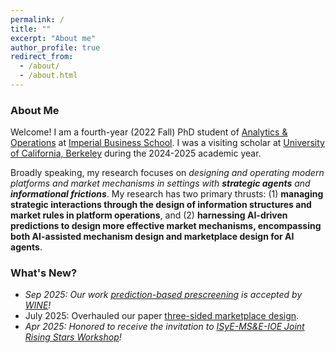 ```yaml
---
permalink: /
title: ""
excerpt: "About me"
author_profile: true
redirect_from: 
  - /about/
  - /about.html
---
```

### About Me

Welcome! I am a fourth-year (2022 Fall) PhD student of [Analytics & Operations](https://www.imperial.ac.uk/business-school/faculty-research/academic-areas/analytics-operations/) at [Imperial Business School](https://www.imperial.ac.uk/business-school/). I was a visiting scholar at [University of California, Berkeley](https://www.berkeley.edu/) during the 2024-2025 academic year.
<!-- where I am very fortunate to be advised by Prof. [Jiahua Wu](https://wu-jiahua.github.io/) and Prof. [Chiwei Yan](https://yanchiwei.github.io/index.html). I was a visiting scholar at [University of California, Berkeley](https://www.berkeley.edu/) during the 2024-2025 academic year, hosted by Prof. [Chiwei Yan](https://yanchiwei.github.io/index.html). 
Prior to Imperial, I spent one year at [University of Washington, Seattle](https://www.washington.edu/) (remotely) working with Prof. [Chiwei Yan](https://yanchiwei.github.io/index.html). -->
<!--, where I am fortunate to be co-advised by Prof. [Zhe Liu](https://blogs.imperial.ac.uk/zhe-liu/about/), Prof. [Chiwei Yan](https://yanchiwei.github.io/index.html) and Prof. [Jiahua Wu](https://wu-jiahua.github.io/). -->
<!-- , hosted by [Chiwei Yan](https://yanchiwei.github.io/index.html). -->



<!-- Before Imperial, I spent one year at [University of Washington, Seattle](https://www.washington.edu/) working with Prof. [Chiwei Yan](https://yanchiwei.github.io/index.html) (remotely). -->
<!--Prior to UW, I obtained my bachelor's degree (with summa cum laude) in Industrial Engineering from [Beijing Institute of Technology](https://english.bit.edu.cn/) in 2021.-->


<!-- as a PhD student (remotely, quit because of the [US visa issue](https://en.wikipedia.org/wiki/Proclamation_10043)) -->

<!-- I am broadly interested in **_operations problems involving incentive constraints_**, with recent focuses on the **_platform operations_**, **_operational transparency_**, and **_prediction-based mechanism design_**. -->


Broadly speaking, my research focuses on _designing and operating modern platforms and market mechanisms in settings with **strategic agents** and **informational frictions**_.
My research has two primary thrusts: (1) **managing strategic interactions through the design of information structures and market rules in platform operations**, and (2) **harnessing AI-driven predictions to design more effective market mechanisms, encompassing both AI-assisted mechanism design and marketplace design for AI agents**.






<!-- I am broadly interested in **_operations problems involving incentive constraints_**, with a recent focus on **_marketplace & mechanism design_**, and **_information design_**. -->



<!--I am visiting the [Department of Industrial Engineering and Operations Research](https://ieor.berkeley.edu/) at the [University of California, Berkeley](https://www.berkeley.edu/) during the 2024-2025 academic year. --> 


### What's New?
- _Sep 2025: Our work [prediction-based prescreening](https://papers.ssrn.com/sol3/papers.cfm?abstract_id=5397543) is accepted by [WINE](https://wine2025.cs.rutgers.edu/#about)!_
- July 2025: Overhauled our paper [three-sided marketplace design](https://papers.ssrn.com/sol3/papers.cfm?abstract_id=4668867).
- _Apr 2025: Honored to receive the invitation to [ISyE-MS&E-IOE Joint Rising Stars Workshop](https://sites.gatech.edu/risingstars-isye-mse-ioe/)!_
<!-- - Mar 2025: New preprint out on [On-Off Systems with Strategic Customers](https://papers.ssrn.com/sol3/papers.cfm?abstract_id=5202068). -->

<!-- - Feb 2025: Overhauled our paper [Restricting Entries to All-Pay Contests](https://arxiv.org/pdf/2205.08104) and new preprint out on [The Role of Prescreening in Auctions with Predictions](https://arxiv.org/pdf/2502.12117). -->

<!-- _Oct 2024:_ _Our work [three-sided marketplace design](https://papers.ssrn.com/sol3/papers.cfm?abstract_id=4668867) received the [First Place Prize of the INFORMS Service Science Best Cluster Paper Award 2024](https://www.informs.org/Recognizing-Excellence/Community-Prizes/Service-Science-Section/Best-Cluster-Paper-Award)!_
- _Jul 2024:_ _Our work [three-sided marketplace design](https://papers.ssrn.com/sol3/papers.cfm?abstract_id=4668867) won Second Place in CSAMSE Paper Competition 2024!_
- _May 2024:_ _Two papers accepted by EC 2024!_ -->




<!--My research centers around **mechanism & market design** and **information design**. -->

<!-- Recently, I hold a particular interest in *three-sided marketplace* and *information design*. -->

<!-- My research centers around **mechanism**, **information** and **market** design. Recently, I hold a particular interest in *transaction fee mechanism*, *information design with privacy*, and *three-sided marketplace*. 
 -->

<!-- Recently, I hold a particular interest in problems from *<u>online platforms</u>* and *<u>smart city operations</u>* with *<u>strategic agents</u>*. When analyzing these problems, I am broadly interested in tools from *game theory*, *stochastic process*, *optimization*, and *statistics*.
 -->


<!-- 
### News

- (April, 2023) Updated preprint [Sequential Elimination Contests with All-Pay Auctions](https://arxiv.org/abs/2205.08104).
- (February, 2023) New preprint [Efficiency of ETA Prediction](https://arxiv.org/abs/2112.09993).

 -->
